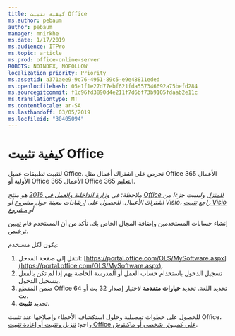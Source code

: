 ```yaml
---
title: كيفية تثبيت Office
ms.author: pebaum
author: pebaum
manager: mnirkhe
ms.date: 1/17/2019
ms.audience: ITPro
ms.topic: article
ms.prod: office-online-server
ROBOTS: NOINDEX, NOFOLLOW
localization_priority: Priority
ms.assetid: a371aee9-9c76-4951-89c5-e9e48811eded
ms.openlocfilehash: 05e1f1e27d77ebf621fda557346692a75befd284
ms.sourcegitcommit: f1c96fd3890d4e211f7d6bf73b9105fdaab2e11c
ms.translationtype: MT
ms.contentlocale: ar-SA
ms.lasthandoff: 03/05/2019
ms.locfileid: "30405094"
---
```

# <a name="how-to-install-office"></a>كيفية تثبيت Office


لتثبيت تطبيقات عميل Office، تحرص على اشتراك أعمال مثل Office 365 الأعمال الأولية أو Office 365 الأعمال Office 365 التعليم.
  
*ملاحظة: في [وزارة الداخلية والعمل في 2016](https://products.office.com/home-and-business) هو منتج [Office للمنزل](https://support.office.com/article/28cbc8cf-1332-4f04-9123-9b660abb629e?wt.mc_id=Alchemy_ClientDIA) وليست جزءا من اشتراك الأعمال. للحصول على إرشادات معينة حول مشروع أو Visio، راجع [تثبيت Visio](https://support.office.com/article/f98f21e3-aa02-4827-9167-ddab5b025710) أو [مشروع](https://support.office.com/article/7059249b-d9fe-4d61-ab96-5c5bf435f281)*

إنشاء حسابات المستخدمين وإضافة المجال الخاص بك. تأكد من أن المستخدم قام [تعيين ترخيص](https://support.office.com/article/997596b5-4173-4627-b915-36abac6786dc?wt.mc_id=Alchemy_ClientDIA).
    
يكون لكل مستخدم:
1. انتقل إلى صفحة المدخل: [https://portal.office.com/OLS/MySoftware.aspx](https://portal.office.com/OLS/MySoftware.aspx).
2. تسجيل الدخول باستخدام حساب العمل أو المدرسة الخاصة بهم إذا لم تكن بالفعل بتسجيل الدخول.
3. ضمن المقطع Office تحديد اللغة. تحديد **خيارات متقدمة** لاختيار إصدار 32 بت أو 64 بت. 
4. تحديد **تثبيت**.
    
للحصول على خطوات تفصيلية وحلول استكشاف الأخطاء وإصلاحها عند تثبيت Office، راجع: [تنزيل وتثبيت أو إعادة تثبيت Office على كمبيوتر شخصي أو ماكنتوش](https://support.office.com/article/4414eaaf-0478-48be-9c42-23adc4716658?wt.mc_id=Alchemy_ClientDIA).
    